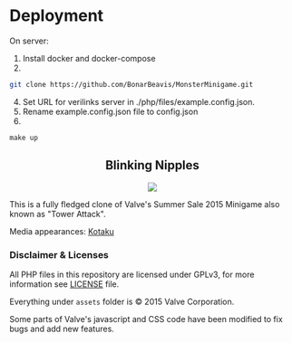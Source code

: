# Deployment
On server:
1. Install docker and docker-compose
2.
```bash
git clone https://github.com/BonarBeavis/MonsterMinigame.git
```
4. Set URL for verilinks server in ./php/files/example.config.json.
5. Rename example.config.json file to config.json
6.
```
make up
```


<h2 align="center">Blinking Nipples</h2>

<p align="center"><img src="/assets/promo_bg/10_space_boss.gif"></p>

This is a fully fledged clone of Valve's Summer Sale 2015 Minigame also known as "Tower Attack".

Media appearances: [Kotaku](http://steamed.kotaku.com/the-steam-summer-sale-game-ended-so-players-are-making-1715214618)

### Disclaimer & Licenses

All PHP files in this repository are licensed under GPLv3, for more information see [LICENSE](LICENSE) file.

Everything under `assets` folder is © 2015 Valve Corporation.

Some parts of Valve's javascript and CSS code have been modified to fix bugs and add new features.
